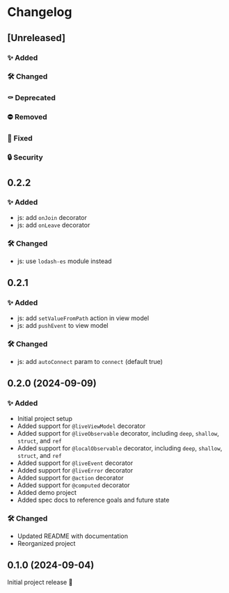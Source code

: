 # Changelog

## [Unreleased]

### ✨ Added

### 🛠️ Changed

### ⚰️ Deprecated

### ⛔ Removed

### 🐛 Fixed

### 🔒 Security

## 0.2.2

### ✨ Added
- js: add `onJoin` decorator
- js: add `onLeave` decorator

### 🛠️ Changed
- js: use `lodash-es` module instead

## 0.2.1

### ✨ Added
- js: add `setValueFromPath` action in view model
- js: add `pushEvent` to view model

### 🛠️ Changed
- js: add `autoConnect` param to `connect` (default true)

## 0.2.0 (2024-09-09)

### ✨ Added
- Initial project setup
- Added support for `@liveViewModel` decorator
- Added support for `@liveObservable` decorator, including `deep`, `shallow`, `struct`, and `ref`
- Added support for `@localObservable` decorator, including `deep`, `shallow`, `struct`, and `ref`
- Added support for `@liveEvent` decorator
- Added support for `@liveError` decorator
- Added support for `@action` decorator
- Added support for `@computed` decorator
- Added demo project
- Added spec docs to reference goals and future state

### 🛠️ Changed
- Updated README with documentation
- Reorganized project

## 0.1.0 (2024-09-04)

Initial project release 🚧
